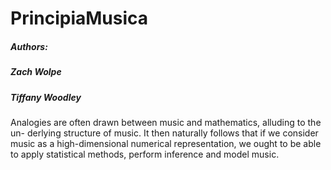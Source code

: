 # PrincipiaMusica

##### Authors: 
##### Zach Wolpe
##### Tiffany Woodley


Analogies are often drawn between music and mathematics, alluding to the un- derlying structure of music. It then naturally follows that if we consider music as a high-dimensional numerical representation, we ought to be able to apply statistical methods, perform inference and model music.


